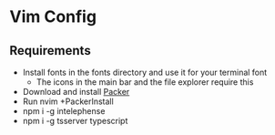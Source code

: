 # Vim Config

## Requirements

- Install fonts in the fonts directory and use it for your terminal font
  - The icons in the main bar and the file explorer require this
- Download and install [Packer](https://github.com/wbthomason/packer.nvim)
- Run nvim +PackerInstall
- npm i -g intelephense
- npm i -g tsserver typescript
